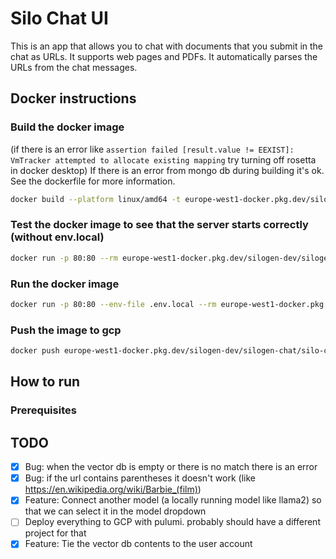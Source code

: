 # Silo Chat UI
This is an app that allows you to chat with documents that you submit in the chat as URLs. It supports web pages and 
PDFs. It automatically parses the URLs from the chat messages.

## Docker instructions

### Build the docker image 
(if there is an error like ```assertion failed [result.value != EEXIST]: VmTracker attempted to allocate existing mapping``` try turning off rosetta in docker desktop)
If there is an error from mongo db during building it's ok. See the dockerfile for more information.
```bash
docker build --platform linux/amd64 -t europe-west1-docker.pkg.dev/silogen-dev/silogen-chat/silo-chat-ui:latest . 2>&1 | tee build.log
```

### Test the docker image to see that the server starts correctly (without env.local)
```bash
docker run -p 80:80 --rm europe-west1-docker.pkg.dev/silogen-dev/silogen-chat/silo-chat-ui:latest
```

### Run the docker image
```bash
docker run -p 80:80 --env-file .env.local --rm europe-west1-docker.pkg.dev/silogen-dev/silogen-chat/silo-chat-ui:latest
```

### Push the image to gcp
```bash
docker push europe-west1-docker.pkg.dev/silogen-dev/silogen-chat/silo-chat-ui:latest
```

## How to run
### Prerequisites

## TODO
- [x] Bug: when the vector db is empty or there is no match there is an error
- [x] Bug: if the url contains parentheses it doesn't work (like https://en.wikipedia.org/wiki/Barbie_(film))
- [x] Feature: Connect another model (a locally running model like llama2) so that we can select it in the model dropdown
- [ ] Deploy everything to GCP with pulumi. probably should have a different project for that
- [x] Feature: Tie the vector db contents to the user account

